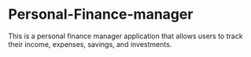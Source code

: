 # Personal-Finance-manager
This is a personal finance manager application that allows users to track their income, expenses, savings, and investments.
